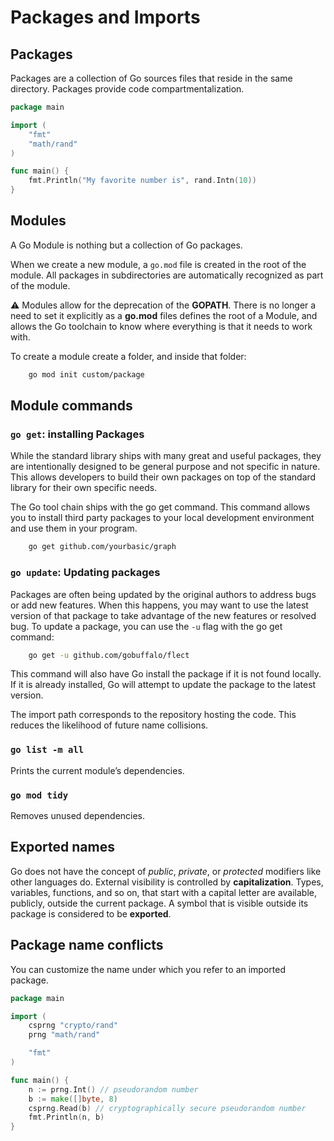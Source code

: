 # Packages and Imports

## Packages

Packages are a collection of Go sources files that reside in the same directory. Packages provide code compartmentalization.

```go
package main

import (
    "fmt"
    "math/rand"
)

func main() {
    fmt.Println("My favorite number is", rand.Intn(10))
}
```

## Modules

A Go Module is nothing but a collection of Go packages.

When we create a new module, a `go.mod` file is created in the root of the module. All packages in subdirectories are automatically recognized as part of the module.

⚠ Modules allow for the deprecation of the **GOPATH**. There is no longer a need to set it explicitly as a **go.mod** files defines the root of a Module, and allows the Go toolchain to know where everything is that it needs to work with.

To create a module create a folder, and inside that folder:

```bash
    go mod init custom/package
```

## Module commands

### `go get`: installing Packages

While the standard library ships with many great and useful packages, they are intentionally designed to be general purpose and not specific in nature. This allows developers to build their own packages on top of the standard library for their own specific needs.

The Go tool chain ships with the go get command. This command allows you to install third party packages to your local development environment and use them in your program.

```bash
    go get github.com/yourbasic/graph
```

### `go update`: Updating packages

Packages are often being updated by the original authors to address bugs or add new features. When this happens, you may want to use the latest version of that package to take advantage of the new features or resolved bug. To update a package, you can use the `-u` flag with the go get command:

```bash
    go get -u github.com/gobuffalo/flect
```

This command will also have Go install the package if it is not found locally. If it is already installed, Go will attempt to update the package to the latest version.

The import path corresponds to the repository hosting the code. This reduces the likelihood of future name collisions.

### `go list -m all`

Prints the current module’s dependencies.

### `go mod tidy`

Removes unused dependencies.

## Exported names

Go does not have the concept of *public*, *private*, or *protected* modifiers like other languages do. External visibility is controlled by **capitalization**. Types, variables, functions, and so on, that start with a capital letter are available, publicly, outside the current package. A symbol that is visible outside its package is considered to be **exported**.

## Package name conflicts

You can customize the name under which you refer to an imported package.

```go
package main

import (
    csprng "crypto/rand"
    prng "math/rand"

    "fmt"
)

func main() {
    n := prng.Int() // pseudorandom number
    b := make([]byte, 8)
    csprng.Read(b) // cryptographically secure pseudorandom number
    fmt.Println(n, b)
}
```

